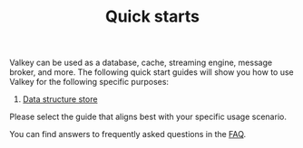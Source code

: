﻿---
title: "Quick starts"
linkTitle: "Quick starts"
hideListLinks: true
weight: 20
description: >
    Valkey quick start guides
aliases:
  - /docs/getting-started/
---

Valkey can be used as a database, cache, streaming engine, message broker, and more. The following quick start guides will show you how to use Valkey for the following specific purposes:

1. [Data structure store](/docs/get-started/data-store)

Please select the guide that aligns best with your specific usage scenario.

You can find answers to frequently asked questions in the [FAQ](/docs/get-started/faq/).
